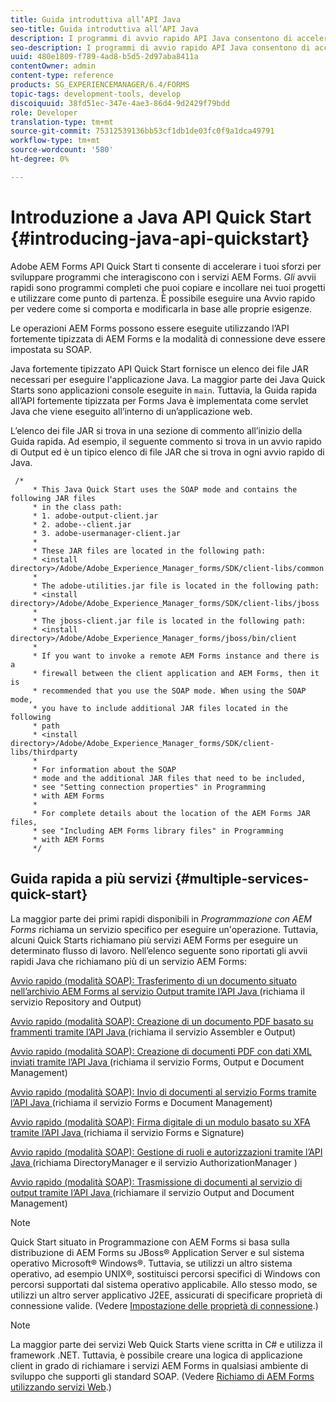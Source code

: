 ```yaml
---
title: Guida introduttiva all’API Java
seo-title: Guida introduttiva all’API Java
description: I programmi di avvio rapido API Java consentono di accelerare lo sviluppo di programmi che interagiscono con i servizi AEM Forms. Puoi utilizzare i programmi Java API Quick Start nel tuo progetto come punto di partenza e personalizzarlo.
seo-description: I programmi di avvio rapido API Java consentono di accelerare lo sviluppo di programmi che interagiscono con i servizi AEM Forms. Puoi utilizzare i programmi Java API Quick Start nel tuo progetto come punto di partenza e personalizzarlo.
uuid: 480e1809-f789-4ad8-b5d5-2d97aba8411a
contentOwner: admin
content-type: reference
products: SG_EXPERIENCEMANAGER/6.4/FORMS
topic-tags: development-tools, develop
discoiquuid: 38fd51ec-347e-4ae3-86d4-9d2429f79bdd
role: Developer
translation-type: tm+mt
source-git-commit: 75312539136bb53cf1db1de03fc0f9a1dca49791
workflow-type: tm+mt
source-wordcount: '580'
ht-degree: 0%

---
```



# Introduzione a Java API Quick Start {#introducing-java-api-quickstart}

Adobe AEM Forms API Quick Start ti consente di accelerare i tuoi sforzi per sviluppare programmi che interagiscono con i servizi AEM Forms. *Gli* avvii rapidi sono programmi completi che puoi copiare e incollare nei tuoi progetti e utilizzare come punto di partenza. È possibile eseguire una Avvio rapido per vedere come si comporta e modificarla in base alle proprie esigenze.

Le operazioni AEM Forms possono essere eseguite utilizzando l’API fortemente tipizzata di AEM Forms e la modalità di connessione deve essere impostata su SOAP.

Java fortemente tipizzato API Quick Start fornisce un elenco dei file JAR necessari per eseguire l&#39;applicazione Java. La maggior parte dei Java Quick Starts sono applicazioni console eseguite in `main`. Tuttavia, la Guida rapida all’API fortemente tipizzata per Forms Java è implementata come servlet Java che viene eseguito all’interno di un’applicazione web.

L’elenco dei file JAR si trova in una sezione di commento all’inizio della Guida rapida. Ad esempio, il seguente commento si trova in un avvio rapido di Output ed è un tipico elenco di file JAR che si trova in ogni avvio rapido di Java.

```as3
 /* 
     * This Java Quick Start uses the SOAP mode and contains the following JAR files 
     * in the class path: 
     * 1. adobe-output-client.jar 
     * 2. adobe--client.jar 
     * 3. adobe-usermanager-client.jar 
     * 
     * These JAR files are located in the following path: 
     * <install directory>/Adobe/Adobe_Experience_Manager_forms/SDK/client-libs/common 
     * 
     * The adobe-utilities.jar file is located in the following path: 
     * <install directory>/Adobe/Adobe_Experience_Manager_forms/SDK/client-libs/jboss 
     * 
     * The jboss-client.jar file is located in the following path: 
     * <install directory>/Adobe/Adobe_Experience_Manager_forms/jboss/bin/client 
     * 
     * If you want to invoke a remote AEM Forms instance and there is a 
     * firewall between the client application and AEM Forms, then it is  
     * recommended that you use the SOAP mode. When using the SOAP mode,  
     * you have to include additional JAR files located in the following  
     * path 
     * <install directory>/Adobe/Adobe_Experience_Manager_forms/SDK/client-libs/thirdparty 
     * 
     * For information about the SOAP  
     * mode and the additional JAR files that need to be included,  
     * see "Setting connection properties" in Programming  
     * with AEM Forms 
     * 
     * For complete details about the location of the AEM Forms JAR files,  
     * see "Including AEM Forms library files" in Programming  
     * with AEM Forms 
     */
```

## Guida rapida a più servizi {#multiple-services-quick-start}

La maggior parte dei primi rapidi disponibili in *Programmazione con AEM Forms* richiama un servizio specifico per eseguire un&#39;operazione. Tuttavia, alcuni Quick Starts richiamano più servizi AEM Forms per eseguire un determinato flusso di lavoro. Nell’elenco seguente sono riportati gli avvii rapidi Java che richiamano più di un servizio AEM Forms:

[Avvio rapido (modalità SOAP): Trasferimento di un documento situato nell’archivio AEM Forms al servizio Output tramite l’API Java ](/help/forms/developing/output-service-java-api-quick.md#quick-start-soap-mode-passing-a-document-located-in-the-repository-to-the-output-service-using-the-java-api)  (richiama il servizio Repository and Output)

[Avvio rapido (modalità SOAP): Creazione di un documento PDF basato su frammenti tramite l’API Java ](/help/forms/developing/output-service-java-api-quick.md#quick-start-soap-mode-creating-a-pdf-document-based-on-fragments-using-the-java-api)  (richiama il servizio Assembler e Output)

[Avvio rapido (modalità SOAP): Creazione di documenti PDF con dati XML inviati tramite l’API Java ](/help/forms/developing/forms-service-api-quick-starts.md#quick-start-soap-mode-creating-pdf-documents-with-submitted-xml-data-using-the-java-api)  (richiama il servizio Forms, Output e Document Management)

[Avvio rapido (modalità SOAP): Invio di documenti al servizio Forms tramite l’API Java ](/help/forms/developing/forms-service-api-quick-starts.md#quick-start-soap-mode-passing-documents-to-the-forms-service-using-the-java-api)  (richiama il servizio Forms e Document Management)

[Avvio rapido (modalità SOAP): Firma digitale di un modulo basato su XFA tramite l’API Java ](/help/forms/developing/signature-service-java-api-quick.md#quick-start-soap-mode-digitally-signing-a-xfa-based-form-using-the-java-api)  (richiama il servizio Forms e Signature)

[Avvio rapido (modalità SOAP): Gestione di ruoli e autorizzazioni tramite l’API Java ](/help/forms/developing/user-manager-java-api-quick.md#quick-start-soap-mode-managing-roles-and-permissions-using-the-java-api)  (richiama DirectoryManager e il servizio AuthorizationManager )

[Avvio rapido (modalità SOAP): Trasmissione di documenti al servizio di output tramite l’API Java ](/help/forms/developing/output-service-java-api-quick.md#quick-start-soap-mode-passing-documents-to-the-output-service-using-the-java-api)  (richiamare il servizio Output and Document Management)

>[!NOTE]
>
>Quick Start situato in Programmazione con AEM Forms si basa sulla distribuzione di AEM Forms su JBoss® Application Server e sul sistema operativo Microsoft® Windows®. Tuttavia, se utilizzi un altro sistema operativo, ad esempio UNIX®, sostituisci percorsi specifici di Windows con percorsi supportati dal sistema operativo applicabile. Allo stesso modo, se utilizzi un altro server applicativo J2EE, assicurati di specificare proprietà di connessione valide. (Vedere [Impostazione delle proprietà di connessione](/help/forms/developing/invoking-aem-forms-using-java.md#setting-connection-properties).)

>[!NOTE]
>
>La maggior parte dei servizi Web Quick Starts viene scritta in C# e utilizza il framework .NET. Tuttavia, è possibile creare una logica di applicazione client in grado di richiamare i servizi AEM Forms in qualsiasi ambiente di sviluppo che supporti gli standard SOAP. (Vedere [Richiamo di AEM Forms utilizzando servizi Web](/help/forms/developing/invoking-aem-forms-using-web.md#invoking-aem-forms-using-web-services).)

